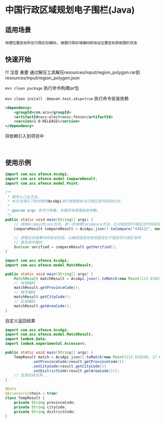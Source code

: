 # 中国行政区域规划电子围栏(Java)

## 适用场景
`地理位置坐标所在行政区划编码`、`根据行政区域编码和地址位置坐标获取围栏状态`

## 快速开始
!!! 注意 重要
通过解压工具解压resources/input/region_polygon.rar到resources/input/region_polygon.json

```mvn clean package``` 执行命令构建jar包

```mvn clean install -Dmaven.test.skip=true``` 执行命令安装依赖

```xml
<dependency>
    <groupId>com.acs</groupId>
    <artifactId>acs-electronic-fence</artifactId>
    <version>1.0-RELEASE</version>
</dependency>
```
将依赖引入到项目中

&nbsp;
## 使用示例

```java
import com.acs.efence.AcsApi;
import com.acs.efence.model.CompareResult;
import com.acs.efence.model.Point;

/**
 * 程序入口主方法。
 * 本方法演示了如何使用AcsApi进行地理坐标与行政区划代码的比对。
 * 
 * @param args 命令行参数，本程序未使用这些参数。
 */
public static void main(String[] args) {
    // 调用AcsApi的json方法，进一步调用toCompare方法，比对给定的行政区划代码和地理坐标是否匹配
    CompareResult compareResult = AcsApi.json().toCompare("430121", new Point(113.910250, 27.687307));
    
    // 获取比对结果中的验证状态，以确定给定的坐标是否位于指定的行政区划内
    // 是否命中围栏
    Boolean verified = compareResult.getVerified();
}

```

```java
import com.acs.efence.AcsApi;
import com.acs.efence.model.MatchResult;

public static void main(String[] args) {
    MatchResult matchResult = AcsApi.json().toMatch(new Point(113.910250, 27.687307));
    // 省域编码
    matchResult.getProvinceCode();
    // 城市编码
    matchResult.getCityCode();
    // 区县编码
    matchResult.getAreaCode();
}
```
自定义返回结果

```java
import com.acs.efence.AcsApi;
import com.acs.efence.model.MatchResult;
import lombok.Data;
import lombok.experimental.Accessors;

public static void main(String[] args) {
    TempResult match = AcsApi.json().toMatch(new Point(113.910250, 27.687307), (result) -> new TempResult()
            .setProvinceCode(result.getProvinceCode())
            .setCityCode(result.getCityCode())
            .setDistrictCode(result.getAreaCode()));
    // 处理后续业务...
}

@Data
@Accessors(chain = true)
class TempResult {
    private String provinceCode;
    private String cityCode;
    private String districtCode;
}
```